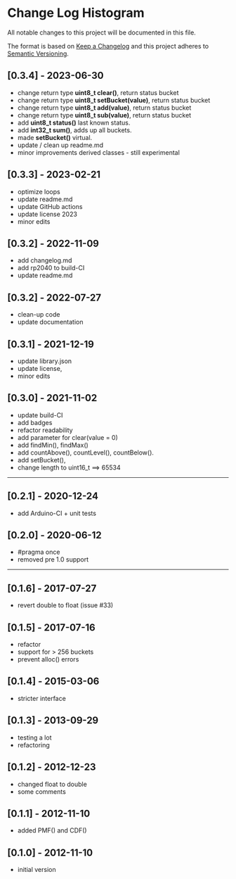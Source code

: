 # Change Log Histogram

All notable changes to this project will be documented in this file.

The format is based on [Keep a Changelog](http://keepachangelog.com/)
and this project adheres to [Semantic Versioning](http://semver.org/).


## [0.3.4] - 2023-06-30
- change return type **uint8_t clear()**, return status bucket
- change return type **uint8_t setBucket(value)**, return status bucket
- change return type **uint8_t add(value)**, return status bucket
- change return type **uint8_t sub(value)**, return status bucket
- add **uint8_t status()** last known status.
- add **int32_t sum()**, adds up all buckets.
- made **setBucket()** virtual.
- update / clean up readme.md
- minor improvements derived classes - still experimental


## [0.3.3] - 2023-02-21
- optimize loops
- update readme.md
- update GitHub actions
- update license 2023
- minor edits

## [0.3.2] - 2022-11-09
- add changelog.md
- add rp2040 to build-CI
- update readme.md

## [0.3.2] - 2022-07-27
- clean-up code
- update documentation

## [0.3.1] - 2021-12-19
- update library.json
- update license,
- minor edits

## [0.3.0] - 2021-11-02
- update build-CI
- add badges
- refactor readability
- add parameter for clear(value = 0)
- add findMin(), findMax()
- add countAbove(), countLevel(), countBelow().
- add setBucket(),
- change length to uint16_t ==> 65534

----

## [0.2.1] - 2020-12-24
- add Arduino-CI + unit tests

## [0.2.0] - 2020-06-12
- #pragma once
- removed pre 1.0 support

----

## [0.1.6] - 2017-07-27
- revert double to float (issue #33)

## [0.1.5] - 2017-07-16
- refactor
- support for > 256 buckets
- prevent alloc() errors

## [0.1.4] - 2015-03-06
- stricter interface

## [0.1.3] - 2013-09-29
- testing a lot
- refactoring

## [0.1.2] - 2012-12-23
- changed float to double
- some comments

## [0.1.1] - 2012-11-10
- added PMF() and CDF()

## [0.1.0] - 2012-11-10
- initial version

